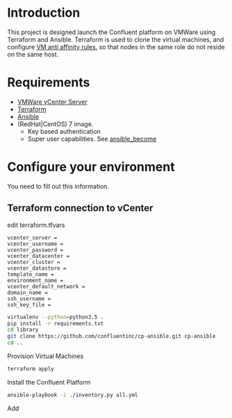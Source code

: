 # Introduction 

This project is designed launch the Confluent platform on VMWare using Terraform and Ansible. 
Terraform is used to clone the virtual machines, and configure [VM anti affinity rules.](https://www.terraform.io/docs/providers/vsphere/r/compute_cluster_vm_anti_affinity_rule.html) 
so that nodes in the same role do not reside on the same host.

# Requirements

* [VMWare vCenter Server](https://www.vmware.com/products/vcenter-server.html)
* [Terraform](https://www.terraform.io/)
* [Ansible](https://www.ansible.com/)
* (RedHat|CentOS) 7 image.
    * Key based authentication
    * Super user capabilities. See [ansible_become](https://docs.ansible.com/ansible/latest/user_guide/become.html)

# Configure your environment

You need to fill out this information.

## Terraform connection to vCenter

edit terraform.tfvars
```hcl-terraform
vcenter_server = 
vcenter_username = 
vcenter_password = 
vcenter_datacenter = 
vcenter_cluster = 
vcenter_datastore = 
template_name = 
environment_name = 
vcenter_default_network = 
domain_name = 
ssh_username = 
ssh_key_file = 
```

```bash
virtualenv --python=python3.5 .
pip install -r requirements.txt 
cd library
git clone https://github.com/confluentinc/cp-ansible.git cp-ansible
cd ..
```

Provision Virtual Machines

```bash
terraform apply
```

Install the Confluent Platform

```bash
ansible-playbook -i ./inventory.py all.yml
```

Add 
